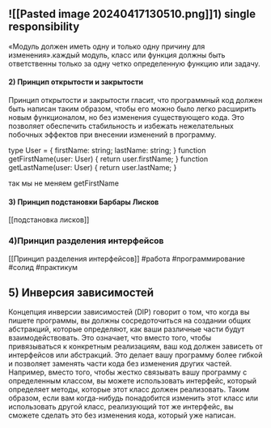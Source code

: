 ## ![[Pasted image 20240417130510.png]]1) single responsibility
«Модуль должен иметь одну и только одну причину для изменения».каждый модуль, класс или функция должны быть ответственны только за одну четко определенную функцию или задачу.

#### 2) Принцип открытости и закрытости
  
Принцип открытости и закрытости гласит, что программный код должен быть написан таким образом, чтобы его можно было легко расширить новым функционалом, но без изменения существующего кода. Это позволяет обеспечить стабильность и избежать нежелательных побочных эффектов при внесении изменений в программу.

type User = { firstName: string; lastName: string; }
function getFirstName(user: User) 
{ return user.firstName; } 
function getLastName(user: User) { return user.lastName; }

так мы не меняем getFirstName

#### 3) Принцип подстановки Барбары Лисков

[[подстановка лисков]]
### 4)Принцип разделения интерфейсов

[[Принцип разделения интерфейсов]]
#работа #программирование #солид #практикум 

## 5) Инверсия зависимостей
Концепция инверсии зависимостей (DIP) говорит о том, что когда вы пишете программы, вы должны сосредоточиться на создании общих абстракций, которые определяют, как ваши различные части будут взаимодействовать. Это означает, что вместо того, чтобы привязываться к конкретным реализациям, ваш код должен зависеть от интерфейсов или абстракций. Это делает вашу программу более гибкой и позволяет заменять части кода без изменения других частей. Например, вместо того, чтобы жестко связывать вашу программу с определенным классом, вы можете использовать интерфейс, который определяет методы, которые этот класс должен реализовать. Таким образом, если вам когда-нибудь понадобится изменить этот класс или использовать другой класс, реализующий тот же интерфейс, вы сможете сделать это без изменения кода, который уже написан.